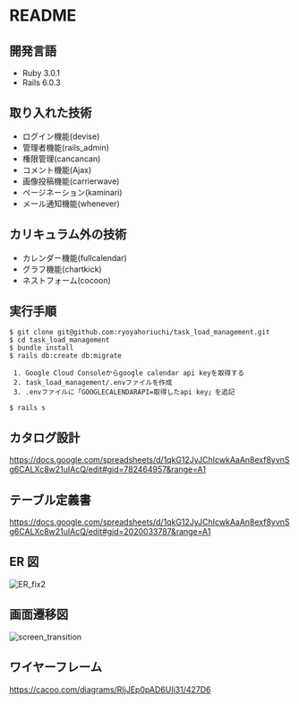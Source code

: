 # README

## 開発言語
- Ruby 3.0.1
- Rails 6.0.3

## 取り入れた技術
- ログイン機能(devise)
- 管理者機能(rails_admin)
- 権限管理(cancancan)
- コメント機能(Ajax)
- 画像投稿機能(carrierwave)
- ページネーション(kaminari)
- メール通知機能(whenever)

## カリキュラム外の技術
- カレンダー機能(fullcalendar)
- グラフ機能(chartkick)
- ネストフォーム(cocoon)

## 実行手順
 ```
 $ git clone git@github.com:ryoyahoriuchi/task_load_management.git
 $ cd task_load_management
 $ bundle install
 $ rails db:create db:migrate

  1. Google Cloud Consoleからgoogle calendar api keyを取得する
  2. task_load_management/.envファイルを作成
  3. .envファイルに「GOOGLECALENDARAPI=取得したapi key」を追記

 $ rails s
 ```

## カタログ設計
https://docs.google.com/spreadsheets/d/1qkG12JyJChIcwkAaAn8exf8yvnSg6CALXc8w21uIAcQ/edit#gid=782464957&range=A1

## テーブル定義書
https://docs.google.com/spreadsheets/d/1qkG12JyJChIcwkAaAn8exf8yvnSg6CALXc8w21uIAcQ/edit#gid=2020033787&range=A1

## ER 図
![ER_fix2](https://user-images.githubusercontent.com/96730277/161197426-ad2aca67-dd47-4ceb-9eb8-239613f3ff78.png)

## 画面遷移図
![screen_transition](https://user-images.githubusercontent.com/96730277/161041491-68862dba-53ca-4fe9-9ddf-8f7b2811c1b0.png)

## ワイヤーフレーム
https://cacoo.com/diagrams/RIjJEp0pAD6UIi31/427D6
